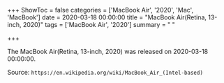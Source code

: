 +++
ShowToc = false
categories = ['MacBook Air', '2020', 'Mac', 'MacBook']
date = 2020-03-18 00:00:00
title = "MacBook Air(Retina, 13-inch, 2020)"
tags = ['MacBook Air', '2020']
summary = " "

+++

The MacBook Air(Retina, 13-inch, 2020) was released on 2020-03-18 00:00:00.

Source: `https://en.wikipedia.org/wiki/MacBook_Air_(Intel-based)`


